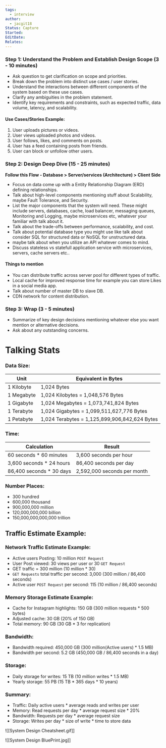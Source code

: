 ```yaml
---
tags:
  - interview
author:
  - jacgit18
Status: Capture
Started: 
EditDate: 
Relates:
---
```

### **Step 1: Understand the Problem and Establish Design Scope (3 - 10 minutes)**
- Ask question to get clarification on scope and priorities.
- Break down the problem into distinct use cases / user stories.
- Understand the interactions between different components of the system based on these use cases.
- Clarify any ambiguities in the problem statement.
- Identify key requirements and constraints, such as expected traffic, data volume, latency, and scalability.

#### Use Cases/Stories Example:
1. User uploads pictures or videos.
2. User views uploaded photos and videos.
3. User follows, likes, and comments on posts.
4. User has a feed containing posts from friends.
5. User can block or unfollow other users.

### **Step 2: Design Deep Dive (15 - 25 minutes)**
**Follow this Flow - Database > Server/services (Architecture) > Client Side**
- Focus on data come up with a Entity Relationship Diagram (ERD) defining relationships.
- Talk about high-level components mentioning stuff about Scalability, maybe Fault Tolerance, and Security.
- List the major components that the system will need. These might include servers, databases, cache, load balancer, messaging queues, Monitoring and Logging, maybe microservices etc, whatever your familiar with talk about it.
- Talk about the trade-offs between performance, scalability, and cost.
- Talk about potential database type you might use like talk about consider SQL for structured data or NoSQL for unstructured data. 
- maybe talk about when you utilize an API whatever comes to mind.
- Discuss stateless vs statefull application service with microservices, servers, cache servers etc..

#### Things to mention 
- You can distribute traffic across server pool for different types of traffic.
- Local cache for improved response time for example you can store Likes in a social media app.  
- Talk about number of master DB to slave DB. 
- CDN network for content distribution.

### **Step 3: Wrap (3 - 5 minutes)**
- Summarize of key design decisions mentioning whatever else you want mention or alternative decisions.  
- Ask about any outstanding concerns.


# Talking Stats  
### Data Size:
| Unit          | Equivalent in Bytes                    |
|---------------|----------------------------------------|
| 1 Kilobyte    | 1,024 Bytes                             |
| 1 Megabyte    | 1,024 Kilobytes = 1,048,576 Bytes       |
| 1 Gigabyte    | 1,024 Megabytes = 1,073,741,824 Bytes    |
| 1 Terabyte    | 1,024 Gigabytes = 1,099,511,627,776 Bytes|
| 1 Petabyte    | 1,024 Terabytes = 1,125,899,906,842,624 Bytes|
### Time:
| Calculation                            | Result                       |
|----------------------------------------|------------------------------|
| 60 seconds * 60 minutes                | 3,600 seconds per hour       |
| 3,600 seconds * 24 hours               | 86,400 seconds per day       |
| 86,400 seconds * 30 days               | 2,592,000 seconds per month  |

### Number Places:
- 300 hundred
- 600,000 thousand
- 900,000,000 million
- 120,000,000,000 billion
- 150,000,000,000,000 trillion

## Traffic Estimate Example:


### Network Traffic Estimate Example:
- Active users Posting: 10 million `POST Request`
- User Post viewed: 30 views per user or 30 `GET Request`
- GET traffic = 300 million (10 million * 30)
- `GET Requests` total traffic per second: 3,000 (300 million / 86,400 seconds)
- Active user `POST Request` per second: 115 (10 million / 86,400 seconds)

### Memory Storage Estimate Example:
- Cache for Instagram highlights: 150 GB (300 million requests * 500 bytes)
- Adjusted cache: 30 GB (20% of 150 GB)
- Total memory: 90 GB (30 GB * 3 for replication)

### Bandwidth:
- Bandwidth required: 450,000 GB (300 million(Active users) * 1.5 MB)
- Bandwidth per second: 5.2 GB (450,000 GB / 86,400 seconds in a day)

### Storage:
- Daily storage for writes: 15 TB (10 million writes * 1.5 MB)
- Yearly storage: 55 PB (15 TB * 365 days * 10 years)

### Summary:
- Traffic: Daily active users * average reads and writes per user
- Memory: Read requests per day * average request size * 20%
- Bandwidth: Requests per day * average request size
- Storage: Writes per day * size of write * time to store data

![[System Design Cheatsheet.gif]]


![[System Design BluePrint.jpg]]